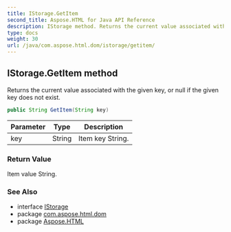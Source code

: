 ```yaml
---
title: IStorage.GetItem
second_title: Aspose.HTML for Java API Reference
description: IStorage method. Returns the current value associated with the given key or null if the given key does not exist
type: docs
weight: 30
url: /java/com.aspose.html.dom/istorage/getitem/
---
```

## IStorage.GetItem method

Returns the current value associated with the given key, or null if the given key does not exist.

```java
public String GetItem(String key)
```

| Parameter | Type | Description |
| --- | --- | --- |
| key | String | Item key String. |

### Return Value

Item value String.

### See Also

* interface [IStorage](../)
* package [com.aspose.html.dom](../../../com.aspose.html.dom/)
* package [Aspose.HTML](../../../)
